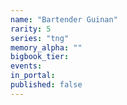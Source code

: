 ```yaml
---
name: "Bartender Guinan"
rarity: 5
series: "tng"
memory_alpha: ""
bigbook_tier:
events:
in_portal:
published: false
---
```

